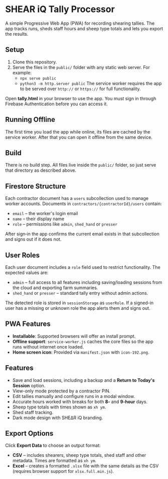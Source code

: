 # SHEAR iQ Tally Processor

A simple Progressive Web App (PWA) for recording shearing tallies. The app tracks runs, sheds staff hours and sheep type totals and lets you export the results.

## Setup

1. Clone this repository.
2. Serve the files in the `public/` folder with any static web server. For example:
   - `npx serve public`
   - `python3 -m http.server public`
   The service worker requires the app to be served over `http://` or `https://` for full functionality.

Open **tally.html** in your browser to use the app. You must sign in through Firebase Authentication before you can access it.

## Running Offline

The first time you load the app while online, its files are cached by the service worker. After that you can open it offline from the same device.

## Build

There is no build step. All files live inside the `public/` folder, so just serve that directory as described above.

## Firestore Structure

Each contractor document has a `users` subcollection used to manage worker
accounts. Documents in `contractors/{contractorId}/users` contain:

- `email` – the worker's login email
- `name` – their display name
- `role` – permissions like `admin`, `shed_hand` or `presser`

After sign‑in the app confirms the current email exists in that subcollection
and signs out if it does not.

## User Roles

Each user document includes a `role` field used to restrict functionality. The
expected values are:

- `admin` – full access to all features including saving/loading sessions from
  the cloud and exporting farm summaries.
- `shed_hand` or `presser` – standard tally entry without admin actions.

The detected role is stored in `sessionStorage` as `userRole`. If a signed-in
user has a missing or unknown role the app alerts them and signs out.

## PWA Features

- **Installable**: Supported browsers will offer an install prompt.
- **Offline support**: `service-worker.js` caches the core files so the app runs without internet once loaded.
- **Home screen icon**: Provided via `manifest.json` with `icon-192.png`.

## Features

- Save and load sessions, including a backup and a **Return to Today's Session** option.
- View-only mode protected by a contractor PIN.
- Edit tallies manually and configure runs in a modal window.
- Accurate hours worked with breaks for both **8‑** and **9‑hour** days.
- Sheep type totals with times shown as `xh ym`.
- Shed staff tracking.
- Dark mode design with SHEΔR iQ branding.

## Export Options

Click **Export Data** to choose an output format:

- **CSV** – includes shearers, sheep type totals, shed staff and other metadata. Times are formatted as `xh ym`.
- **Excel** – creates a formatted `.xlsx` file with the same details as the CSV (requires browser support for `xlsx.full.min.js`).
